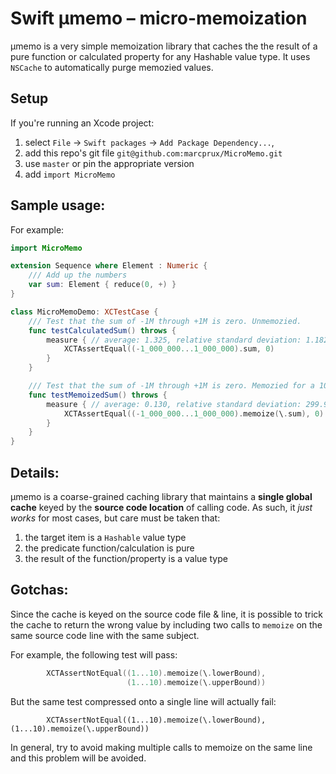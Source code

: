 # Swift μmemo – micro-memoization

μmemo is a very simple memoization library that caches the the result of a pure function or calculated property for any Hashable value type. It uses `NSCache` to automatically purge memozied values.


## Setup
If you're running an Xcode project:

  1. select `File` -> `Swift packages` -> `Add Package Dependency...`,
  2. add this repo's git file `git@github.com:marcprux/MicroMemo.git` 
  3. use `master` or pin the appropriate version
  4. add `import MicroMemo`

## Sample usage:

For example:

```swift
import MicroMemo

extension Sequence where Element : Numeric {
    /// Add up the numbers
    var sum: Element { reduce(0, +) }
}

class MicroMemoDemo: XCTestCase {
    /// Test that the sum of -1M through +1M is zero. Unmemozied.
    func testCalculatedSum() throws {
        measure { // average: 1.325, relative standard deviation: 1.182%
            XCTAssertEqual((-1_000_000...1_000_000).sum, 0)
        }
    }

    /// Test that the sum of -1M through +1M is zero. Memozied for a 10x win!
    func testMemoizedSum() throws {
        measure { // average: 0.130, relative standard deviation: 299.947%
            XCTAssertEqual((-1_000_000...1_000_000).memoize(\.sum), 0)
        }
    }
}

```


## Details:

μmemo is a coarse-grained caching library that maintains a **single global cache** keyed by the **source code location** of calling code. As such, it *just works* for most cases, but care must be taken that:

 1. the target item is a `Hashable` value type 
 2. the predicate function/calculation is pure
 3. the result of the function/property is a value type

## Gotchas:

Since the cache is keyed on the source code file & line, it is possible to trick the cache to return the wrong value by including two calls to `memoize` on the same source code line with the same subject.

For example, the following test will pass:

```swift
        XCTAssertNotEqual((1...10).memoize(\.lowerBound),
                          (1...10).memoize(\.upperBound))
```

But the same test compressed onto a single line will actually fail:

```
        XCTAssertNotEqual((1...10).memoize(\.lowerBound), (1...10).memoize(\.upperBound))
```


In general, try to avoid making multiple calls to memoize on the same line and this problem will be avoided.


